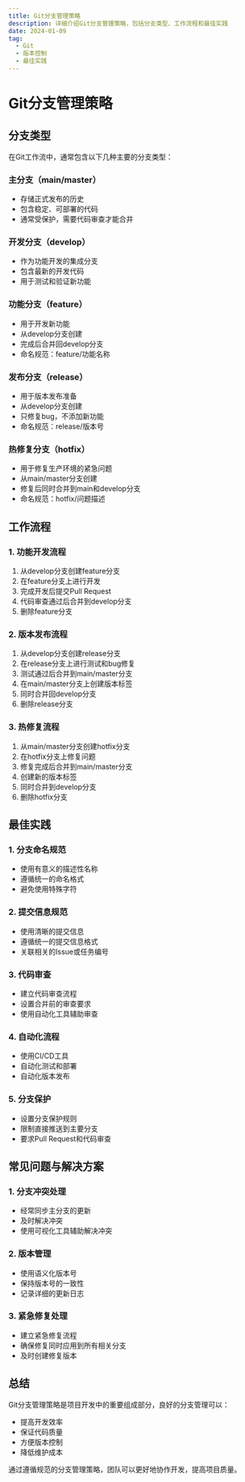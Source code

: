 ```yaml
---
title: Git分支管理策略
description: 详细介绍Git分支管理策略，包括分支类型、工作流程和最佳实践
date: 2024-01-09
tag:
  - Git
  - 版本控制
  - 最佳实践
---
```


# Git分支管理策略

## 分支类型

在Git工作流中，通常包含以下几种主要的分支类型：

### 主分支（main/master）
- 存储正式发布的历史
- 包含稳定、可部署的代码
- 通常受保护，需要代码审查才能合并

### 开发分支（develop）
- 作为功能开发的集成分支
- 包含最新的开发代码
- 用于测试和验证新功能

### 功能分支（feature）
- 用于开发新功能
- 从develop分支创建
- 完成后合并回develop分支
- 命名规范：feature/功能名称

### 发布分支（release）
- 用于版本发布准备
- 从develop分支创建
- 只修复bug，不添加新功能
- 命名规范：release/版本号

### 热修复分支（hotfix）
- 用于修复生产环境的紧急问题
- 从main/master分支创建
- 修复后同时合并到main和develop分支
- 命名规范：hotfix/问题描述

## 工作流程

### 1. 功能开发流程
1. 从develop分支创建feature分支
2. 在feature分支上进行开发
3. 完成开发后提交Pull Request
4. 代码审查通过后合并到develop分支
5. 删除feature分支

### 2. 版本发布流程
1. 从develop分支创建release分支
2. 在release分支上进行测试和bug修复
3. 测试通过后合并到main/master分支
4. 在main/master分支上创建版本标签
5. 同时合并回develop分支
6. 删除release分支

### 3. 热修复流程
1. 从main/master分支创建hotfix分支
2. 在hotfix分支上修复问题
3. 修复完成后合并到main/master分支
4. 创建新的版本标签
5. 同时合并到develop分支
6. 删除hotfix分支

## 最佳实践

### 1. 分支命名规范
- 使用有意义的描述性名称
- 遵循统一的命名格式
- 避免使用特殊字符

### 2. 提交信息规范
- 使用清晰的提交信息
- 遵循统一的提交信息格式
- 关联相关的Issue或任务编号

### 3. 代码审查
- 建立代码审查流程
- 设置合并前的审查要求
- 使用自动化工具辅助审查

### 4. 自动化流程
- 使用CI/CD工具
- 自动化测试和部署
- 自动化版本发布

### 5. 分支保护
- 设置分支保护规则
- 限制直接推送到主要分支
- 要求Pull Request和代码审查

## 常见问题与解决方案

### 1. 分支冲突处理
- 经常同步主分支的更新
- 及时解决冲突
- 使用可视化工具辅助解决冲突

### 2. 版本管理
- 使用语义化版本号
- 保持版本号的一致性
- 记录详细的更新日志

### 3. 紧急修复处理
- 建立紧急修复流程
- 确保修复同时应用到所有相关分支
- 及时创建修复版本

## 总结

Git分支管理策略是项目开发中的重要组成部分，良好的分支管理可以：
- 提高开发效率
- 保证代码质量
- 方便版本控制
- 降低维护成本

通过遵循规范的分支管理策略，团队可以更好地协作开发，提高项目质量。